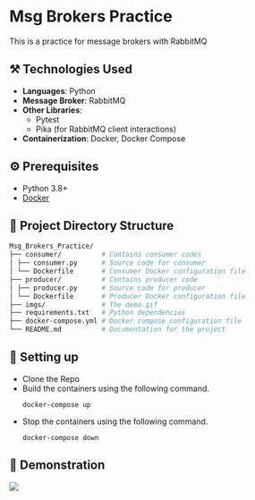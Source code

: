 # Msg Brokers Practice
This is a practice for message brokers with RabbitMQ

## :hammer_and_pick: Technologies Used
- **Languages**: Python
- **Message Broker**: RabbitMQ
- **Other Libraries**: 
  - Pytest
  - Pika (for RabbitMQ client interactions)
- **Containerization**: Docker, Docker Compose

## :gear: Prerequisites
- Python 3.8+
- [Docker](https://docs.docker.com/engine/install/) 

## :closed_book: Project Directory Structure
```bash
Msg_Brokers_Practice/
├── consumer/          # Contains consumer codes 
│ ├── consumer.py      # Source code for consumer
│ └── Dockerfile       # Consumer Docker configuration file
├── producer/          # Contains producer code
│ ├── producer.py      # Source code for producer
│ └── Dockerfile       # Producer Docker configuration file 
├── imgs/              # The demo.gif 
├── requirements.txt   # Python dependencies 
├── docker-compose.yml # Docker compose configuration file 
└── README.md          # Documentation for the project
```

## :wrench: Setting up

* Clone the Repo
* Build the containers using the following command.
    ```
    docker-compose up
    ```
* Stop the containers using the following command.
    ```
    docker-compose down
    ```

## :tophat: Demonstration
![](https://github.com/WillyLIFEexp/Msg_Brokers_practice/blob/create_producer_consumer/imgs/demo_1.gif)
